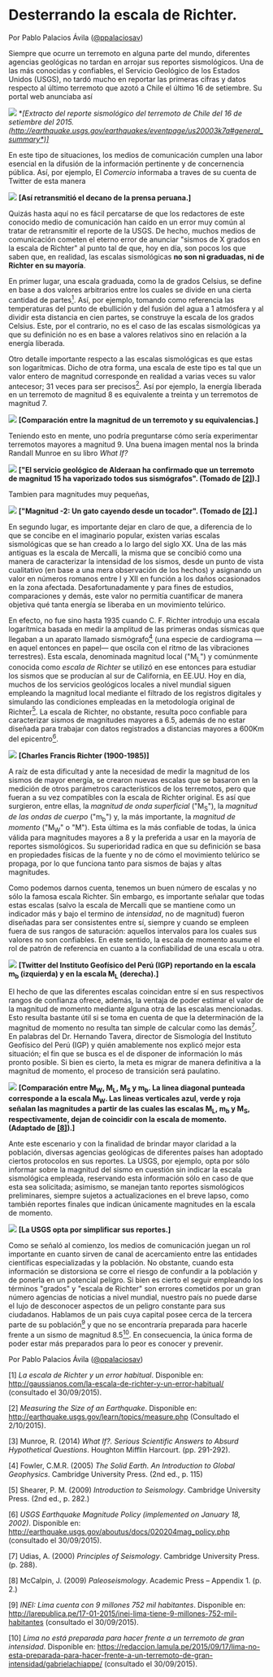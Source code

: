 # Desterrando la escala de Richter.

Por Pablo Palacios Ávila ([@ppalaciosav](https://twitter.com/ppalaciosav))

Siempre que ocurre un terremoto en alguna parte del mundo, diferentes agencias 
geológicas no tardan en arrojar sus reportes sismológicos. Una de las más conocidas y confiables, el Servicio Geológico de los Estados Unidos (USGS), no tardó mucho en reportar las primeras cifras y datos respecto al último terremoto que azotó a Chile el último 16 de setiembre. Su portal web anunciaba así

![](images/usgs.png)
**[Extracto del reporte sismológico del terremoto de Chile del 16 de setiembre 
del 2015. (*http://earthquake.usgs.gov/earthquakes/eventpage/us20003k7a#general_summary*)]**

En este tipo de situaciones, los medios de comunicación cumplen una labor esencial en la difusión de la información pertinente y de concernencia pública. Así, por ejemplo, El *Comercio* informaba a traves de su cuenta de Twitter de esta manera

![](images/ec.png)
**[Así retransmitió el decano de la prensa peruana.]**

Quizás hasta aquí no es fácil percatarse de que los redactores de este conocido medio de comunicación han caído en un error muy común al tratar de retransmitir el reporte de la USGS. De hecho, muchos medios de comunicación cometen el eterno error de anunciar "sismos de X grados en la escala de Richter" al punto tal de que, hoy en día, son pocos los que saben que, en realidad, las escalas sismológicas **no son ni graduadas, ni de Richter en su mayoría**.

En primer lugar, una escala graduada, como la de grados Celsius, se define en base a dos valores arbitrarios entre los cuales se divide en una cierta cantidad de partes[<sup>1</sup>](#note1). Así, por ejemplo, tomando como referencia las temperaturas del punto de ebullición y del fusión del agua a 1 atmósfera y al dividir esta distancia en cien partes, se construye la escala de los grados Celsius. Este, por el contrario, no es el caso de las escalas sismológicas ya que su definición no es en base a valores relativos sino en relación a la energía liberada.

Otro detalle importante respecto a las escalas sismológicas es que estas son logarítmicas. Dicho de otra forma, una escala de este tipo es tal que un valor entero de magnitud corresponde en realidad a varias veces su valor antecesor; 31 veces para ser precisos[<sup>2</sup>](#note2). Así por ejemplo, la energía liberada en un terremoto de magnitud 8 es equivalente a treinta y un terremotos de magnitud 7.

![](images/comparacion.jpg)
**[Comparación entre la magnitud de un terremoto y su equivalencias.]**

Teniendo esto en mente, uno podría preguntarse cómo sería experimentar terremotos mayores a magnitud 9. Una buena imagen mental nos la brinda Randall Munroe en su libro *What If?*

![](images/alderaan.jpg)
**["El servicio geológico de Alderaan ha confirmado que un terremoto de magnitud 15 ha vaporizado todos sus sismógrafos". (Tomado de [[2]](#note2)).]**

Tambien para magnitudes muy pequeñas,

![](images/m-2.png)
**["Magnitud -2: Un gato cayendo desde un tocador". (Tomado de [[2]](#note2).]**

En segundo lugar, es importante dejar en claro de que, a diferencia de lo que se concibe en el imaginario popular, existen varias escalas sismológicas que se han creado a lo largo del siglo XX. Una de las más antiguas es la escala de Mercalli, la misma que se concibió como una manera de caracterizar la intensidad de los sismos, desde un punto de vista cualitativo (en base a una mera observación de los hechos) y asignando un valor en números romanos entre I y XII en función a los daños ocasionados en la zona afectada. Desafortunadamente y para fines de estudios, comparaciones y demás, este valor no permitía cuantificar de manera objetiva qué tanta energía se liberaba en un movimiento telúrico.

En efecto, no fue sino hasta 1935 cuando C. F. Richter introdujo una escala logarítmica basada en medir la amplitud de las primeras ondas sísmicas que llegaban a un aparato llamado sismógrafo[<sup>4</sup>](#note4) (una especie de cardiograma —en aquel entonces en papel— que oscila con el ritmo de las vibraciones terrestres). Esta escala, denominada magnitud local ("M<sub>L</sub>") y comúnmente conocida como *escala de Richter* se utilizó en ese entonces para estudiar los sismos que se producían al sur de California, en EE.UU. Hoy en día, muchos de los servicios geológicos locales a nivel mundial siguen empleando la magnitud local mediante el filtrado de los registros digitales y simulando las condiciones empleadas en la metodología original de Richter[<sup>5</sup>](#note5). La escala de Richter, no obstante, resulta poco confiable para caracterizar sismos de magnitudes mayores a 6.5, además de no estar diseñada para trabajar con datos registrados a distancias mayores a 600Km del epicentro[<sup>6</sup>](#note6).

![](images/Richter.jpg)
**[Charles Francis Richter (1900-1985)]**

A raíz de esta dificultad y ante la necesidad de medir la magnitud de los sismos de mayor energía, se crearon nuevas escalas que se basaron en la medición de otros parámetros característicos de los terremotos, pero que fueran a su vez compatibles con la escala de Richter original. Es así que surgieron, entre ellas, la *magnitud de onda superficial* ("M<sub>S</sub>"), la *magnitud de las ondas de cuerpo* ("m<sub>b</sub>") y, la más importante, la *magnitud de momento* ("M<sub>W</sub>" o "M"). Esta última es la más confiable de todas, la única válida para magnitudes mayores a 8 y la preferida a usar en la mayoría de reportes sismológicos. Su superioridad radica en que su definición se basa en propiedades físicas de la fuente y no de cómo el movimiento telúrico se propaga, por lo que funciona tanto para sismos de bajas y altas magnitudes. 

Como podemos darnos cuenta, tenemos un buen número de escalas y no sólo la famosa escala Richter. Sin embargo, es importante señalar que todas estas escalas (salvo la escala de Mercalli que se mantiene como un indicador más y bajo el termino de *intensidad*, no de magnitud) fueron diseñadas para ser consistentes entre sí, siempre y cuando se empleen fuera de sus rangos de saturación: aquellos intervalos para los cuales sus valores no son confiables. En este sentido, la escala de momento asume el rol de patrón de referencia en cuanto a la confiabilidad de una escala u otra.

![](images/igp.png)
**[Twitter del Instituto Geofísico del Perú (IGP) reportando en la escala m<sub>b</sub> (izquierda) y en la escala M<sub>L</sub> (derecha).]**

El hecho de que las diferentes escalas coincidan entre sí en sus respectivos rangos de confianza ofrece, además, la ventaja de poder estimar el valor de la magnitud de momento mediante alguna otra de las escalas mencionadas. Esto resulta bastante útil si se toma en cuenta de que la determinación de la magnitud de momento no resulta tan simple de calcular como las demás[<sup>7</sup>](#note7). En palabras del Dr. Hernando Tavera, director de Sismología del Instituto Geofísico del Perú (IGP) y quién amablemente nos explicó mejor esta situación; el fin que se busca es el de disponer de información lo más pronto posible. Si bien es cierto, la meta es migrar de manera definitiva a la magnitud de momento, el proceso de transición será paulatino.

![](images/scales.png)
**[Comparación entre M<sub>W</sub>, M<sub>L</sub>, M<sub>S</sub> y m<sub>b</sub>. La linea diagonal punteada corresponde a la escala M<sub>W</sub>. Las lineas verticales azul, verde y roja señalan las magnitudes a partir de las cuales las escalas M<sub>L</sub>, m<sub>b</sub> y M<sub>S</sub>, respectivamente, dejan de coincidir con la escala de momento. (Adaptado de [[8]](#note8)).]**

Ante este escenario y con la finalidad de brindar mayor claridad a la población, diversas agencias geológicas de diferentes países han adoptado ciertos protocolos en sus reportes. La USGS, por ejemplo, opta por sólo informar sobre la magnitud del sismo en cuestión sin indicar la escala sismológica empleada, reservando esta información sólo en caso de que esta sea solicitada; asimismo, se manejan tanto reportes sismológicos preliminares, siempre sujetos a actualizaciones en el breve lapso, como también reportes finales que indican únicamente magnitudes en la escala de momento.

![](images/usgs-m.png)
**[La USGS opta por simplificar sus reportes.]**

Como se señaló al comienzo, los medios de comunicación juegan un rol importante en cuanto sirven de canal de acercamiento entre las entidades científicas especializadas y la población. No obstante, cuando esta información se distorsiona se corre el riesgo de confundir a la población y de ponerla en un potencial peligro. Si bien es cierto el seguir empleando los términos "grados" y "escala de Richter" son errores cometidos por un gran número agencias de noticias a nivel mundial, nuestro país no puede darse el lujo de desconocer aspectos de un peligro constante para sus ciudadanos. Hablamos de un pais cuya capital posee cerca de la tercera parte de su población[<sup>9</sup>](#note9) y que no se encontraría preparada para hacerle frente a un sismo de magnitud 8.5[<sup>10</sup>](#note10). En consecuencia, la única forma de poder estar más preparados para lo peor es conocer y prevenir.


Por Pablo Palacios Ávila ([@ppalaciosav](https://twitter.com/ppalaciosav))

<a id="note1">[1]</a>
*La escala de Richter y un error habitual*. Disponible en:
http://gaussianos.com/la-escala-de-richter-y-un-error-habitual/ (consultado el 30/09/2015).

<a id="note2">[2]</a>
*Measuring the Size of an Earthquake*. Disponible en:
http://earthquake.usgs.gov/learn/topics/measure.php (Consultado el 2/10/2015).

<a id="note3">[3]</a>
Munroe, R. (2014) *What If?. Serious Scientific Answers to Absurd Hypothetical Questions*. Houghton Mifflin Harcourt. (pp. 291-292).

<a id="note4">[4]</a>
Fowler, C.M.R. (2005) *The Solid Earth. An Introduction to Global Geophysics*. Cambridge University Press. (2nd ed., p. 115)

<a id="note5">[5]</a>
Shearer, P. M. (2009) *Introduction to Seismology*. Cambridge University Press. (2nd ed., p. 282.)

<a id="note6">[6]</a>
*USGS Earthquake Magnitude Policy (implemented on January 18, 2002)*. Disponible en:
http://earthquake.usgs.gov/aboutus/docs/020204mag_policy.php (consultado el 30/09/2015).

<a id="note7">[7]</a>
Udias, A. (2000) *Principles of Seismology*. Cambridge University Press. (p. 288).

<a id="note8">[8]</a>
McCalpin, J. (2009) *Paleoseismology*. Academic Press – Appendix 1. (p. 2.)

<a id="note9">[9]</a>
*INEI: Lima cuenta con 9 millones 752 mil habitantes*. Disponible en: http://larepublica.pe/17-01-2015/inei-lima-tiene-9-millones-752-mil-habitantes
(consultado el 30/09/2015).

<a id="note10">[10]</a>
*Lima no está preparada para hacer frente a un terremoto de gran intensidad*.
Disponible en: https://redaccion.lamula.pe/2015/09/17/lima-no-esta-preparada-para-hacer-frente-a-un-terremoto-de-gran-intensidad/gabrielachiappe/
(consultado el 30/09/2015).